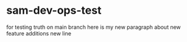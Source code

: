 # sam-dev-ops-test
for testing
truth on main branch
here is my new paragraph about new feature additions
new line
